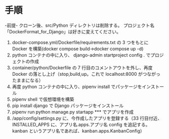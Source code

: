 # 手順

-前提-
クローン後、src/Python ディレクトリは削除する。
プロジェクト名「DockerFormat_for_Django」は好きに変えてください。

1. docker-compose.yml/Dockerfile/requirements.txt の 3 つをもとに Docker を構築(docker compose build→docker compose up -d)
2. python コンテナの中に入り、 django-admin startproject config . でプロジェクトの作成
3. container/python/Dockerfile の 7 行目のコメントアウトを外し、再度 Docker の落とし上げ（stop,build,up。これで localhost:8000 がつながったままになる）
4. 再度 python コンテナの中に入り、pipenv install でパッケージをインストール
5. pipenv shell で仮想環境を構築
6. pip install django で Django パッケージをインストール
7. pipenv run python manage.py startapp \*\*\* でアプリを作成
8. /app/config/settings.py に、今作成したアプリを登録する（33 行目付近、INSTALLED_APPS に、アプリ名.apps.アプリ名 config を追記する。kanban というアプリ名であれば、kanban.apps.KanbanConfig）
